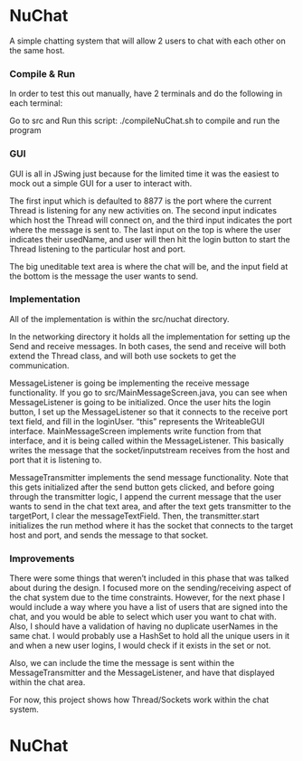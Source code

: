 # NuChat
A simple chatting system that will allow 2 users to chat with each other on the same host.

### Compile & Run
In order to test this out manually, have 2 terminals and do the following in each terminal:

Go to src and Run this script: ./compileNuChat.sh to compile and run the program

### GUI
GUI is all in JSwing just because for the limited time it was the easiest to mock out a simple GUI for a user to interact with.

The first input which is defaulted to 8877 is the port where the current Thread is listening for any new activities on. The second input indicates which host the Thread will connect on, and the third input indicates the port where the message is sent to. The last input on the top is where the user indicates their usedName, and user will then hit the login button to start the Thread listening to the particular host and port.

The big uneditable text area is where the chat will be, and the input field at the bottom is the message the user wants to send. 

### Implementation
All of the implementation is within the src/nuchat directory.

In the networking directory it holds all the implementation for setting up the Send and receive messages. In both cases, the send and receive will both extend the Thread class, and will both use sockets to get the communication.

MessageListener is going be implementing the receive message functionality. If you go to src/MainMessageScreen.java, you can see when MessageListener is going to be initialized. Once the user hits the login button, I set up the MessageListener so that it connects to the receive port text field, and fill in the loginUser. “this” represents the WriteableGUI interface. MainMessageScreen implements write function from that interface, and it is being called within the MessageListener. This basically writes the message that the socket/inputstream receives from the host and port that it is listening to.

MessageTransmitter implements the send message functionality. Note that this gets initialized after the send button gets clicked, and before going through the transmitter logic, I append the current message that the user wants to send in the chat text area, and after the text gets transmitter to the targetPort, I clear the messageTextField. Then, the transmitter.start initializes the run method where it has the socket that connects to the target host and port, and sends the message to that socket.

### Improvements
There were some things that weren’t included in this phase that was talked about during the design. I focused more on the sending/receiving aspect of the chat system due to the time constraints. However, for the next phase I would include a way where you have a list of users that are signed into the chat, and you would be able to select which user you want to chat with. Also, I should have a validation of having no duplicate userNames in the same chat. I would probably use a HashSet to hold all the unique users in it and when a new user logins, I would check if it exists in the set or not. 

Also, we can include the time the message is sent within the MessageTransmitter and the MessageListener, and have that displayed within the chat area.

For now, this project shows how Thread/Sockets work within the chat system.




# NuChat
